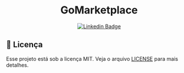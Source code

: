 <h1 align="center">GoMarketplace</h1>

<div align="center">

[![Linkedin Badge](https://img.shields.io/badge/-Guilherme%20Sandi-292929?style=flat-square&logo=Linkedin&logoColor=white&link=https://www.linkedin.com/in/guilhermesandi/)](https://www.linkedin.com/in/guilhermesandi/)

</div>

## :memo: Licença

Esse projeto está sob a licença MIT. Veja o arquivo [LICENSE](LICENSE) para mais detalhes.
